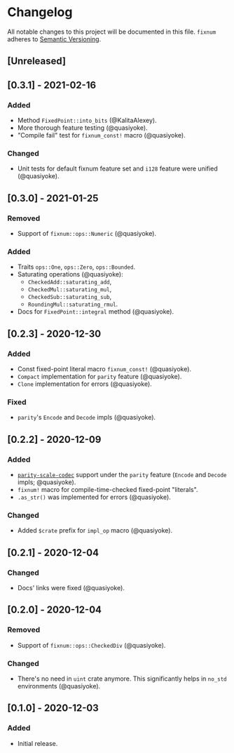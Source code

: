 # Changelog

All notable changes to this project will be documented in this file.
`fixnum` adheres to [Semantic Versioning](https://semver.org/spec/v2.0.0.html).

## [Unreleased]

## [0.3.1] - 2021-02-16
### Added
- Method `FixedPoint::into_bits` (@KalitaAlexey).
- More thorough feature testing (@quasiyoke).
- "Compile fail" test for `fixnum_const!` macro (@quasiyoke).

### Changed
- Unit tests for default fixnum feature set and `i128` feature were unified (@quasiyoke).

## [0.3.0] - 2021-01-25
### Removed
- Support of `fixnum::ops::Numeric` (@quasiyoke).

### Added
- Traits `ops::One`, `ops::Zero`, `ops::Bounded`.
- Saturating operations (@quasiyoke):
  - `CheckedAdd::saturating_add`,
  - `CheckedMul::saturating_mul`,
  - `CheckedSub::saturating_sub`,
  - `RoundingMul::saturating_rmul`.
- Docs for `FixedPoint::integral` method (@quasiyoke).

## [0.2.3] - 2020-12-30
### Added
- Const fixed-point literal macro `fixnum_const!` (@quasiyoke).
- `Compact` implementation for `parity` feature (@quasiyoke).
- `Clone` implementation for errors (@quasiyoke).

### Fixed
- `parity`'s `Encode` and `Decode` impls (@quasiyoke).

## [0.2.2] - 2020-12-09
### Added
- [`parity-scale-codec`](https://docs.rs/parity-scale-codec) support under the `parity` feature
  (`Encode` and `Decode` impls; @quasiyoke).
- `fixnum!` macro for compile-time-checked fixed-point "literals".
- `.as_str()` was implemented for errors (@quasiyoke).

### Changed
- Added `$crate` prefix for `impl_op` macro (@quasiyoke).

## [0.2.1] - 2020-12-04
### Changed
- Docs' links were fixed (@quasiyoke).

## [0.2.0] - 2020-12-04
### Removed
- Support of `fixnum::ops::CheckedDiv` (@quasiyoke).

### Changed
- There's no need in `uint` crate anymore. This significantly helps in `no_std` environments (@quasiyoke).

## [0.1.0] - 2020-12-03
### Added
- Initial release.
